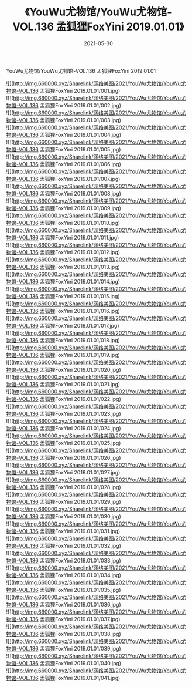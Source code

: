 ﻿---
layout: post
title:  《YouWu尤物馆/YouWu尤物馆-VOL.136 孟狐狸FoxYini 2019.01.01》
date:   2021-05-30
img: http://img.660000.xyz/Sharelink/网络美图/2021/YouWu尤物馆/YouWu尤物馆-VOL.136 孟狐狸FoxYini 2019.01.01/000.jpg
categories: [美女, 清纯, 唯美]
---

YouWu尤物馆/YouWu尤物馆-VOL.136 孟狐狸FoxYini 2019.01.01

 ![](http://img.660000.xyz/Sharelink/网络美图/2021/YouWu尤物馆/YouWu尤物馆-VOL.136 孟狐狸FoxYini 2019.01.01/001.jpg) <br>![](http://img.660000.xyz/Sharelink/网络美图/2021/YouWu尤物馆/YouWu尤物馆-VOL.136 孟狐狸FoxYini 2019.01.01/002.jpg) <br>![](http://img.660000.xyz/Sharelink/网络美图/2021/YouWu尤物馆/YouWu尤物馆-VOL.136 孟狐狸FoxYini 2019.01.01/003.jpg) <br>![](http://img.660000.xyz/Sharelink/网络美图/2021/YouWu尤物馆/YouWu尤物馆-VOL.136 孟狐狸FoxYini 2019.01.01/004.jpg) <br>![](http://img.660000.xyz/Sharelink/网络美图/2021/YouWu尤物馆/YouWu尤物馆-VOL.136 孟狐狸FoxYini 2019.01.01/005.jpg) <br>![](http://img.660000.xyz/Sharelink/网络美图/2021/YouWu尤物馆/YouWu尤物馆-VOL.136 孟狐狸FoxYini 2019.01.01/006.jpg) <br>![](http://img.660000.xyz/Sharelink/网络美图/2021/YouWu尤物馆/YouWu尤物馆-VOL.136 孟狐狸FoxYini 2019.01.01/007.jpg) <br>![](http://img.660000.xyz/Sharelink/网络美图/2021/YouWu尤物馆/YouWu尤物馆-VOL.136 孟狐狸FoxYini 2019.01.01/008.jpg) <br>![](http://img.660000.xyz/Sharelink/网络美图/2021/YouWu尤物馆/YouWu尤物馆-VOL.136 孟狐狸FoxYini 2019.01.01/009.jpg) <br>![](http://img.660000.xyz/Sharelink/网络美图/2021/YouWu尤物馆/YouWu尤物馆-VOL.136 孟狐狸FoxYini 2019.01.01/010.jpg) <br>![](http://img.660000.xyz/Sharelink/网络美图/2021/YouWu尤物馆/YouWu尤物馆-VOL.136 孟狐狸FoxYini 2019.01.01/011.jpg) <br>![](http://img.660000.xyz/Sharelink/网络美图/2021/YouWu尤物馆/YouWu尤物馆-VOL.136 孟狐狸FoxYini 2019.01.01/012.jpg) <br>![](http://img.660000.xyz/Sharelink/网络美图/2021/YouWu尤物馆/YouWu尤物馆-VOL.136 孟狐狸FoxYini 2019.01.01/013.jpg) <br>![](http://img.660000.xyz/Sharelink/网络美图/2021/YouWu尤物馆/YouWu尤物馆-VOL.136 孟狐狸FoxYini 2019.01.01/014.jpg) <br>![](http://img.660000.xyz/Sharelink/网络美图/2021/YouWu尤物馆/YouWu尤物馆-VOL.136 孟狐狸FoxYini 2019.01.01/015.jpg) <br>![](http://img.660000.xyz/Sharelink/网络美图/2021/YouWu尤物馆/YouWu尤物馆-VOL.136 孟狐狸FoxYini 2019.01.01/016.jpg) <br>![](http://img.660000.xyz/Sharelink/网络美图/2021/YouWu尤物馆/YouWu尤物馆-VOL.136 孟狐狸FoxYini 2019.01.01/017.jpg) <br>![](http://img.660000.xyz/Sharelink/网络美图/2021/YouWu尤物馆/YouWu尤物馆-VOL.136 孟狐狸FoxYini 2019.01.01/018.jpg) <br>![](http://img.660000.xyz/Sharelink/网络美图/2021/YouWu尤物馆/YouWu尤物馆-VOL.136 孟狐狸FoxYini 2019.01.01/019.jpg) <br>![](http://img.660000.xyz/Sharelink/网络美图/2021/YouWu尤物馆/YouWu尤物馆-VOL.136 孟狐狸FoxYini 2019.01.01/020.jpg) <br>![](http://img.660000.xyz/Sharelink/网络美图/2021/YouWu尤物馆/YouWu尤物馆-VOL.136 孟狐狸FoxYini 2019.01.01/021.jpg) <br>![](http://img.660000.xyz/Sharelink/网络美图/2021/YouWu尤物馆/YouWu尤物馆-VOL.136 孟狐狸FoxYini 2019.01.01/022.jpg) <br>![](http://img.660000.xyz/Sharelink/网络美图/2021/YouWu尤物馆/YouWu尤物馆-VOL.136 孟狐狸FoxYini 2019.01.01/023.jpg) <br>![](http://img.660000.xyz/Sharelink/网络美图/2021/YouWu尤物馆/YouWu尤物馆-VOL.136 孟狐狸FoxYini 2019.01.01/024.jpg) <br>![](http://img.660000.xyz/Sharelink/网络美图/2021/YouWu尤物馆/YouWu尤物馆-VOL.136 孟狐狸FoxYini 2019.01.01/025.jpg) <br>![](http://img.660000.xyz/Sharelink/网络美图/2021/YouWu尤物馆/YouWu尤物馆-VOL.136 孟狐狸FoxYini 2019.01.01/026.jpg) <br>![](http://img.660000.xyz/Sharelink/网络美图/2021/YouWu尤物馆/YouWu尤物馆-VOL.136 孟狐狸FoxYini 2019.01.01/027.jpg) <br>![](http://img.660000.xyz/Sharelink/网络美图/2021/YouWu尤物馆/YouWu尤物馆-VOL.136 孟狐狸FoxYini 2019.01.01/028.jpg) <br>![](http://img.660000.xyz/Sharelink/网络美图/2021/YouWu尤物馆/YouWu尤物馆-VOL.136 孟狐狸FoxYini 2019.01.01/029.jpg) <br>![](http://img.660000.xyz/Sharelink/网络美图/2021/YouWu尤物馆/YouWu尤物馆-VOL.136 孟狐狸FoxYini 2019.01.01/030.jpg) <br>![](http://img.660000.xyz/Sharelink/网络美图/2021/YouWu尤物馆/YouWu尤物馆-VOL.136 孟狐狸FoxYini 2019.01.01/031.jpg) <br>![](http://img.660000.xyz/Sharelink/网络美图/2021/YouWu尤物馆/YouWu尤物馆-VOL.136 孟狐狸FoxYini 2019.01.01/032.jpg) <br>![](http://img.660000.xyz/Sharelink/网络美图/2021/YouWu尤物馆/YouWu尤物馆-VOL.136 孟狐狸FoxYini 2019.01.01/033.jpg) <br>![](http://img.660000.xyz/Sharelink/网络美图/2021/YouWu尤物馆/YouWu尤物馆-VOL.136 孟狐狸FoxYini 2019.01.01/034.jpg) <br>![](http://img.660000.xyz/Sharelink/网络美图/2021/YouWu尤物馆/YouWu尤物馆-VOL.136 孟狐狸FoxYini 2019.01.01/035.jpg) <br>![](http://img.660000.xyz/Sharelink/网络美图/2021/YouWu尤物馆/YouWu尤物馆-VOL.136 孟狐狸FoxYini 2019.01.01/036.jpg) <br>![](http://img.660000.xyz/Sharelink/网络美图/2021/YouWu尤物馆/YouWu尤物馆-VOL.136 孟狐狸FoxYini 2019.01.01/037.jpg) <br>![](http://img.660000.xyz/Sharelink/网络美图/2021/YouWu尤物馆/YouWu尤物馆-VOL.136 孟狐狸FoxYini 2019.01.01/038.jpg) <br>![](http://img.660000.xyz/Sharelink/网络美图/2021/YouWu尤物馆/YouWu尤物馆-VOL.136 孟狐狸FoxYini 2019.01.01/039.jpg) <br>![](http://img.660000.xyz/Sharelink/网络美图/2021/YouWu尤物馆/YouWu尤物馆-VOL.136 孟狐狸FoxYini 2019.01.01/040.jpg) <br>![](http://img.660000.xyz/Sharelink/网络美图/2021/YouWu尤物馆/YouWu尤物馆-VOL.136 孟狐狸FoxYini 2019.01.01/041.jpg) <br>